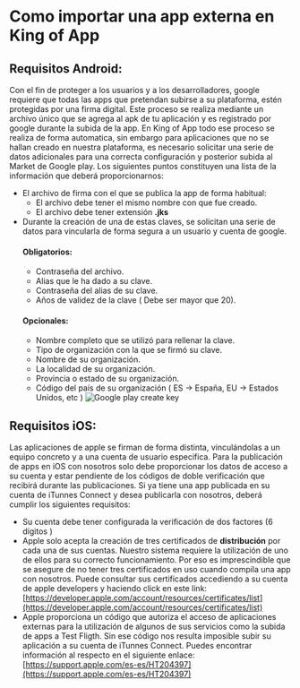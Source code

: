 # Como importar una app externa en King of App

## Requisitos Android:

Con el fin de proteger a los usuarios y a los desarrolladores, google requiere que todas las apps que pretendan subirse a su plataforma, estén protegidas por una firma digital. Este proceso se realiza mediante un archivo único que se agrega al apk de tu aplicación y es registrado por google durante la subida de la app. 
En King of App todo ese proceso se realiza de forma automatica, sin embargo para aplicaciones que no se hallan creado en nuestra plataforma, es necesario solicitar una serie de datos adicionales para una correcta configuración y posterior subida al Market de Google play.
Los siguientes puntos constituyen una lista de la información que deberá proporcionarnos:

 - El archivo de firma con el que se publica la app de forma habitual:
	 - El archivo debe tener el mismo nombre con que fue creado.
	 - El archivo debe tener extensión **.jks**
 - Durante la creación de una de estas claves, se solicitan una serie de datos para vincularla de forma segura a un usuario y cuenta de google. 
	 #### Obligatorios:
	 - Contraseña del archivo.
	 - Alias que le ha dado a su clave.
	 - Contraseña del alias de su clave.
	 - Años de validez de la clave ( Debe ser mayor que 20).
	#### Opcionales:
	 -  Nombre completo que se utilizó para rellenar la clave.
	 - Tipo de organización con la que se firmó su clave.
	 - Nombre de su organización.
	 - La localidad de su organización.
	 - Provincia o estado de su organización.
	 - Código del país de su organización ( ES -> España, EU -> Estados Unidos, etc )
 ![Google play create key](https://s3-us-west-2.amazonaws.com/images.docs.kingofapp.com/buildSystem+/google_play_create_key.png)

## Requisitos iOS:

Las aplicaciones de apple se firman de forma distinta, vinculándolas a un equipo concreto y a una cuenta de usuario especifica. Para la publicación de apps en iOS con nosotros solo debe proporcionar los datos de acceso a su cuenta y estar pendiente de los códigos de doble verificación que recibirá durante las publicaciones.
Si ya tiene una app publicada en su cuenta de iTunnes Connect y desea publicarla con nosotros, deberá cumplir los siguientes requisitos:

- Su cuenta debe tener configurada la verificación de dos factores (6 dígitos )
- Apple solo acepta la creación de tres certificados de **distribución** por cada una de sus cuentas. Nuestro sistema requiere la utilización de uno de ellos para su correcto funcionamiento. Por eso es imprescindible que se asegure de no tener tres certificados en uso cuando compila una app con nosotros. Puede consultar sus certificados accediendo a su cuenta de apple developers y haciendo click en este link: [https://developer.apple.com/account/resources/certificates/list](https://developer.apple.com/account/resources/certificates/list)
- Apple proporciona un código que autoriza el acceso de aplicaciones externas para la utilización de algunos de sus servicios como la subida de apps a Test Fligth. Sin ese código nos resulta imposible subir su aplicación a su cuenta de iTunnes Connect. Puedes encontrar información al respecto en el siguiente enlace: [https://support.apple.com/es-es/HT204397](https://support.apple.com/es-es/HT204397)